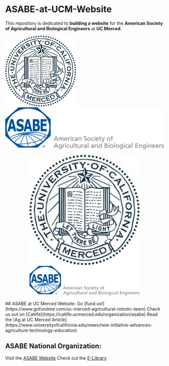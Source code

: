# ASABE-at-UCM-Website
This repository is dedicated to **building a website** for the **American Society of Agricultural and Biological Engineers** at **UC Merced**.

![UC Merced Seal](Photos/UCMerced_seal.jpg?raw=true)
![ASABE Logo](Photos/asabe_logo.jpg?raw=true)

<p align="center">
  <img src="Photos/UCMerced_seal.jpg" width="350" title="hover text">
  <img src="Photos/asabe_logo.jpg" width="350" alt="accessibility text">
</p>
## ASABE at UC Merced
Website: <COMING SOON>
Go [fund us!](https://www.gofundme.com/uc-merced-agricultural-robotic-team)
Check us out on [Catlife](https://catlife.ucmerced.edu/organization/asabe)
Read the [Ag at UC Merced Article](https://www.universityofcalifornia.edu/news/new-initiative-advances-agriculture-technology-education)

## ASABE National Organization:
Visit the [ASABE Website](https://www.asabe.org/)
Check out the [E-Library](http://elibrary.asabe.org/toc.asp)

